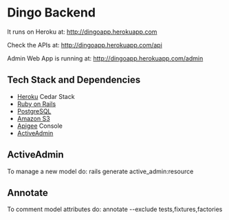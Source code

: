 # Dingo Backend #

It runs on Heroku at: http://dingoapp.herokuapp.com

Check the APIs at: http://dingoapp.herokuapp.com/api

Admin Web App is running at: http://dingoapp.herokuapp.com/admin

## Tech Stack and Dependencies ##

* [Heroku](http://heroku.com) Cedar Stack
* [Ruby on Rails](http://rubyonrails.org)
* [PostgreSQL](http://www.postgresql.org)
* [Amazon S3](http://aws.amazon.com/console/)
* [Apigee](http://apigee.com) Console
* [ActiveAdmin](http://activeadmin.info)

## ActiveAdmin ##

To manage a new model do: rails generate active_admin:resource <Model>

## Annotate ##

To comment model attributes do: annotate --exclude tests,fixtures,factories


